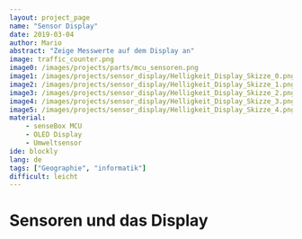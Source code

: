 ```yaml
---
layout: project_page
name: "Sensor Display"
date: 2019-03-04
author: Mario
abstract: "Zeige Messwerte auf dem Display an"
image: traffic_counter.png
image0: /images/projects/parts/mcu_sensoren.png
image1: /images/projects/sensor_display/Helligkeit_Display_Skizze_0.png
image2: /images/projects/sensor_display/Helligkeit_Display_Skizze_1.png
image3: /images/projects/sensor_display/Helligkeit_Display_Skizze_2.png
image4: /images/projects/sensor_display/Helligkeit_Display_Skizze_3.png
image5: /images/projects/sensor_display/Helligkeit_Display_Skizze_4.png
material:
    - senseBox MCU
    - OLED Display
    - Umweltsensor
ide: blockly    
lang: de
tags: ["Geographie", "informatik"]
difficult: leicht
---
```

# Sensoren und das Display
